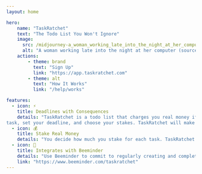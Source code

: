 ```yaml
---
layout: home

hero:
    name: "TaskRatchet"
    text: "The Todo List You Won't Ignore"
    image:
      src: /midjourney-a_woman_working_late_into_the_night_at_her_computer.png
      alt: "A woman working late into the night at her computer (source: Midjourney)"
    actions:
        - theme: brand
          text: "Sign Up"
          link: "https://app.taskratchet.com"
        - theme: alt
          text: "How It Works"
          link: "/help/works"

features:
  - icon: ⚡️
    title: Deadlines with Consequences
    details: "TaskRatchet is a todo list that charges you real money if you don't complete your tasks on time. Define your
task, set your deadline, and choose your stakes. TaskRatchet will make sure you follow through."
  - icon: 💰
    title: Stake Real Money
    details: "You decide how much you stake for each task. TaskRatchet will charge you that amount if you miss your deadline. Completed the task but forgot to check it off? Reply to the charge notification and we'll cancel the charge for you."
  - icon: 🐝
    title: Integrates with Beeminder
    details: "Use Beeminder to commit to regularly creating and completing tasks. TaskRatchet will automatically send data to your Beeminder goal."
    link: "https://www.beeminder.com/taskratchet"
---
```


<BuiltBy />
